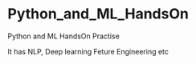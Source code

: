 # Python_and_ML_HandsOn
 Python and ML HandsOn Practise

It has NLP, Deep learning Feture Engineering etc
